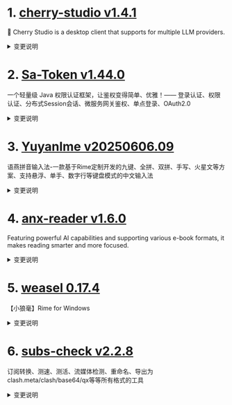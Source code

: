 
# 1. [cherry-studio v1.4.1](https://github.com/CherryHQ/cherry-studio/releases/tag/v1.4.1)  
🍒 Cherry Studio is a desktop client that supports for multiple LLM providers.
<details>
<summary>变更说明</summary>

## What's Changed
* refactor: sort mentioned models in QuickPanel  
* fix(OpenAIProvider): prevent atob error with non-base64 image URLs  
* fix: replace franc with franc-min for improved performance  
* fix: provider o3 docs not found  
* feat(SelectionService): predefined filter list only available in Selected mode  
* fix: adjust sidebar icon margins based on fullscreen state  
* test: more unit tests for message rendering  
* fix: token usage not updated after editing message  
* fix: qwen3 cannot name a topic  
* fix: assistant emoji displaying incorrectly in specific situations   
* fix: mcp uv&bun installation status icon in nav bar not updated after…  
* hotfix(OpenAIProvider): remove redundant 'unkown' chunk  
* hotfix: update qwen3 model identification logic to use startsWith for im…  
* feat(AppUpdater): implement localized update dialog  
* Fix: outdated provider websites and models  
* chore(gitignore): exclude cursor settings  
* fix: prevent message overflow when minimized width  
* refactor(BackupManager, WebDav): streamline WebDAV client initialization and enhance directory listing functionality  
* fix(SelectionAssistant): customCSS should not override background  
* feat(SelectionAssistant): Smart Translation ( aka BiDirectionTranslate)  
* fix: chat navigation triggering  
* fix(ci): Update the nightly-build workflow  
* fix: optimize multilingual display of documents  
* fix: correct variable name obsidianVault in Obsidian export  
* fix: transparent window flashing when show  
* feat(SelectionAssistant): fullscreen game/presentation mode  
* fix: codeblock overflow in bubble style  
* fix(MermaidPreview): debounce mermaid rendering to alleviate flickering  
* hotfix: gemini auto thinking  
* fix(SelectionAssistant): JetBrains IDEs, Remote desktop, Gaming, PDF views, etc  
* fix: use monospace font for theme colorpicker  
* fix(AnthropicProvider): update usage and metrics handling to prevent TypeError   
* fix: sync active topic after rename  
* fix: OpenAI provider api check doesn't handle error  
* feat(constants): expand supported file extensions and categorize text…  
* feat(Settings): Add token count display toggle  
* hotfix: ensure show token usage setting defaults to true  
* fix(SelectionAssistant): ignore ctrl pressing when user is zooming in/out  
* refactor: enhance export functions  
* fix: add blank lines between reasoning summary parts  
* support tokenflux image generation for [Flux.1 Kontext]  
* chore: update OpenAI package to version 5.1.0 and adjust related patches  
* remove unused Delete tokenflux_painting_page.md  
* fix: Improve the switching logic in multi-tab state  

## New Contributors
*  made their first contribution in 
*  made their first contribution in 
*  made their first contribution in 

**Full Changelog**:   

</details>

# 2. [Sa-Token v1.44.0](https://github.com/dromara/Sa-Token/releases/tag/v1.44.0)  
一个轻量级 Java 权限认证框架，让鉴权变得简单、优雅！—— 登录认证、权限认证、分布式Session会话、微服务网关鉴权、单点登录、OAuth2.0
<details>
<summary>变更说明</summary>

- 修复：修复 sso-server 前后端分离示例无法正常登录的问题。
- 修复：修复 SSO 模式三全端注销失效的问题。
- 修复：修复 SSO `SaSsoClientModel` 部分场景下无法序列化的问题。
- 新增：OAuth2 模块新增支持从 `SaOAuth2DataLoader` 接口获取高级权限与低级权限的方法。merge:  
- 修复：修复 `sa-token-dubbo` 与 `sa-token-dubbo3` 每次调用都强制需要上下文的问题。
- 文档：新增 `sa-token-dubbo3` 的说明。
- 文档：更新赞助者名单。
- 文档：新增 `loveqq-framework` 框架集成包。 **[重要]**  merge:    

</details>

# 3. [YuyanIme v20250606.09](https://github.com/gurecn/YuyanIme/releases/tag/v20250606.09)  
语燕拼音输入法-一款基于Rime定制开发的九键、全拼、双拼、手写、火星文等方案、支持悬浮、单手、数字行等键盘模式的中文输入法
<details>
<summary>变更说明</summary>

## 新特性：
+ 优化九宫格模式卡顿问题，扩充`腾讯向量词库`；
+ 优化`候选词匹配`机制，修复九宫格`单韵母`汉字输入问题，实现2、3、6键匹配简拼；
+ 优化项目`资源冗余`问题，优化`键盘显示`效果。
## 缺陷修复：
+ 修复`候选词栏`输入异常问题；
+ 优化`拼音`选择栏高度过低；
+ 修复`键盘切换`概率崩溃问题；
+ 修复`符号界面返回`，概率汉字输入失效问题。  

</details>

# 4. [anx-reader v1.6.0](https://github.com/Anxcye/anx-reader/releases/tag/v1.6.0)  
Featuring powerful AI capabilities and supporting various e-book formats, it makes reading smarter and more focused. 
<details>
<summary>变更说明</summary>

## 1.6.0
‼️If WebDAV sync is enabled, please upgrade all devices to this version, otherwise the book notes list will not be displayed‼️
‼️如果启用了 WebDAV 同步，需要将各端都升级至此版本，否则书籍笔记列表将无法显示‼️

- Feat: Support locating the current chapter in the table of contents
- Feat: Custom page header and footer position
- Feat: Support displaying page numbers in the table of contents
- Feat: Support running JavaScript in books
- Feat: Support pull up to exit reading page
- Feat: Support adding bookmarks by pulling down
- Feat: Support opening the menu bar by pulling up
- Feat: Support adding/removing bookmarks via the bookmark button
- Feat: Show bookmark list in the table of contents page
- Feat: Support deleting the current bookmark by pulling down
- Feat: Support choosing whether to display bookmarks when filtering
- Feat: Display book name in two lines
- Feat: Add two background image in share card
- Feat: Opening a book from the note list will not record reading progress
- Fix: Fix inaccurate click position recognition in vertical scroll layout
- Fix: Optimize page-turning animation stuttering
- Fix: improve version comparison logic in update check
- Fix: Better app icon for Android
- Fix: Optimize the timing of the context menu popup on Android devices
- Dx: Improved JS debugging process for easier debugging

- Feat: 在目录上定位当前章节
- Feat: 自定义页眉和页脚的位置
- Feat: 在目录上显示页码 
- Feat: 支持运行Epub书中的 JavaScript
- Feat: 支持上划退出阅读页面
- Feat: 支持下拉添加书签
- Feat: 支持上拉呼出菜单栏
- Feat: 支持通过书签按钮添加/删除书签
- Feat: 在目录页显示书签列表
- Feat: 支持下拉删除当前书签
- Feat: 支持在笔记列表筛选时选择是否显示书签
- Feat: 书名显示为两行
- Feat: 分享卡片新增两个背景图
- Feat: 从笔记列表打开书不会记录阅读进度
- Fix: 修复竖向滚动排版点击位置识别不准确的问题
- Fix: 优化翻页动画卡顿的问题
- Fix: 优化检查更新时版本比较逻辑
- Fix: 优化 Android 端应用图标
- Fix: 优化 Android 设备上下文菜单弹出时机
- Dx: 修改js的调试流程，更方便调试  

</details>

# 5. [weasel 0.17.4](https://github.com/rime/weasel/releases/tag/0.17.4)  
【小狼毫】Rime for Windows
<details>
<summary>变更说明</summary>

## (2025-06-04)

### 主要更新
* 修复 未处理完整的用户目录路径打开处理问题

#### Code Refactor
refactor(WeaselTSF): add error handling when try open RimeUserDir 

#### Bug Fixes
fix(WeaselSetup): RimeUserDir in registry is empty when default location 

  

</details>

# 6. [subs-check v2.2.8](https://github.com/beck-8/subs-check/releases/tag/v2.2.8)  
订阅转换、测速、测活、流媒体检测、重命名、导出为clash.meta/clash/base64/qx等等所有格式的工具
<details>
<summary>变更说明</summary>

subs-check 问题沟通、使用交流渠道：

## Changelog
* 2128a0750ad732680e9fd46a85d4e7e7ce6fbbcb op: optimize s3
* d7760174731964ede81119aacc0da3c90a85750a op: update workflow
* f1d32421e7a11d8b544173f077a726cbeae1d18e update mihomo to v1.19.10
* 9b8fde1b65ba32120bc8dc3c5ca02fc1c14f219b update sub-store to 2.19.57
* c78d34b3c5efca5ea89fa82bb0632e7e86ce1b00 支持minio
* 1e48ad1d4bd8317840b07f711e502bbabc7b7042 支持minio

  

</details>


